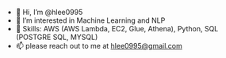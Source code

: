 - 👋 Hi, I’m @hlee0995
- 👀 I’m interested in Machine Learning and NLP
- 🌱 Skills: AWS (AWS Lambda, EC2, Glue, Athena), Python, SQL (POSTGRE SQL, MYSQL)   
- 📫 please reach out to me at hlee0995@gmail.com

